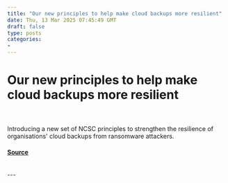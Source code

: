 ```yaml
---
title: "Our new principles to help make cloud backups more resilient"
date: Thu, 13 Mar 2025 07:45:49 GMT
draft: false
type: posts
categories: 
- 
---
```

# Our new principles to help make cloud backups more resilient

<br/>

<br/>
Introducing a new set of NCSC principles to strengthen the resilience of organisations' cloud backups from ransomware attackers.

#### [Source](https://www.ncsc.gov.uk/blog-post/new-principles-make-cloud-backups-more-resilient)

<br/>
---
